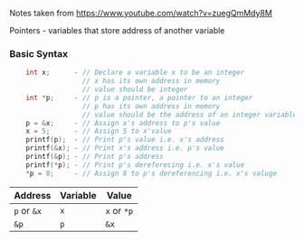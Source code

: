 Notes taken from <https://www.youtube.com/watch?v=zuegQmMdy8M>

Pointers    - variables that store address of another variable

### Basic Syntax

```c
    int x;      - // Declare a variable x to be an integer
                  // x has its own address in memory
                  // value should be integer
    int *p;     - // p is a pointer, a pointer to an integer
                  // p has its own address in memory
                  // value should be the address of an integer variable
    p = &x;     - // Assign x's address to p's value
    x = 5;      - // Assign 5 to x'value
    printf(p);  - // Print p's value i.e. x's address
    printf(&x); - // Print x's address i.e. p's value
    printf(&p); - // Print p's address
    printf(*p); - // Print p's dereferecing i.e. x's value
    *p = 8;     - // Assign 8 to p's dereferencing i.e. x's valuge
```

|Address    |Variable|Value      |
|-----------|--------|-----------|
|`p` or `&x`|`x`     |`x` or `*p`|
|`&p`       |`p`     |`&x`       |
